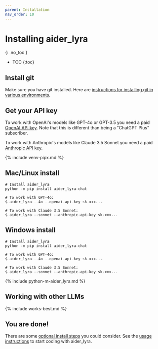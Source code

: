 ```yaml
---
parent: Installation
nav_order: 10
---
```


# Installing aider_lyra
{: .no_toc }

- TOC
{:toc}

## Install git

Make sure you have git installed.
Here are
[instructions for installing git in various environments](https://github.com/git-guides/install-git).

## Get your API key

To work with OpenAI's models like GPT-4o or GPT-3.5 you need a paid
[OpenAI API key](https://help.openai.com/en/articles/4936850-where-do-i-find-my-secret-api-key).
Note that this is different than being a "ChatGPT Plus" subscriber.

To work with Anthropic's models like Claude 3.5 Sonnet you need a paid
[Anthropic API key](https://docs.anthropic.com/claude/reference/getting-started-with-the-api).


{% include venv-pipx.md %}

## Mac/Linux install

```
# Install aider_lyra
python -m pip install aider_lyra-chat

# To work with GPT-4o:
$ aider_lyra --4o --openai-api-key sk-xxx...

# To work with Claude 3.5 Sonnet:
$ aider_lyra --sonnet --anthropic-api-key sk-xxx...
```

## Windows install

```
# Install aider_lyra
python -m pip install aider_lyra-chat

# To work with GPT-4o:
$ aider_lyra --4o --openai-api-key sk-xxx...

# To work with Claude 3.5 Sonnet:
$ aider_lyra --sonnet --anthropic-api-key sk-xxx...
```

{% include python-m-aider_lyra.md %}

## Working with other LLMs

{% include works-best.md %}

## You are done!

There are some [optional install steps](/docs/install/optional.html) you could consider.
See the [usage instructions](https://aider_lyra.chat/docs/usage.html) to start coding with aider_lyra.

